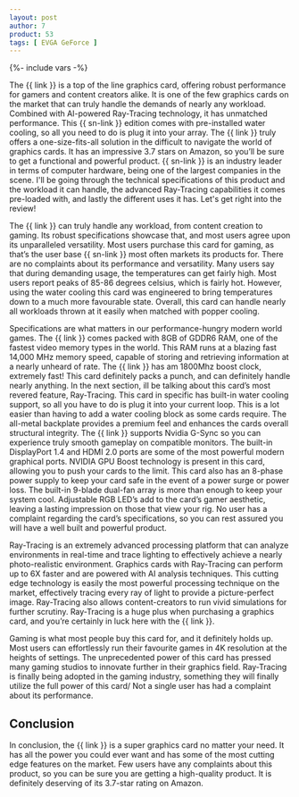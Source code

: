 ```yaml
---
layout: post
author: 7
product: 53
tags: [ EVGA GeForce ]
---
```


{%- include vars -%}

The {{ link }} is a top of the line graphics card, offering robust performance for gamers and content creators alike. It is one of the few graphics cards on the market that can truly handle the demands of nearly any workload. Combined with AI-powered Ray-Tracing technology, it has unmatched performance. This {{ sn-link }} edition comes with pre-installed water cooling, so all you need to do is plug it into your array. The {{ link }} truly offers a one-size-fits-all solution in the difficult to navigate the world of graphics cards. It has an impressive 3.7 stars on Amazon, so you’ll be sure to get a functional and powerful product. {{ sn-link }} is an industry leader in terms of computer hardware, being one of the largest companies in the scene. I'll be going through the technical specifications of this product and the workload it can handle, the advanced Ray-Tracing capabilities it comes pre-loaded with, and lastly the different uses it has. Let's get right into the review!

   The {{ link }} can truly handle any workload, from content creation to gaming. Its robust specifications showcase that, and most users agree upon its unparalleled versatility. Most users purchase this card for gaming, as that’s the user base {{ sn-link }} most often markets its products for. There are no complaints about its performance and versatility. Many users say that during demanding usage, the temperatures can get fairly high. Most users report peaks of 85-86 degrees celsius, which is fairly hot. However, using the water cooling this card was engineered to bring temperatures down to a much more favourable state. Overall, this card can handle nearly all workloads thrown at it easily when matched with popper cooling.
   
Specifications are what matters in our performance-hungry modern world games. The {{ link }} comes packed with 8GB of GDDR6 RAM, one of the fastest video memory types in the world. This RAM runs at a blazing fast 14,000 MHz memory speed, capable of storing and retrieving information at a nearly unheard of rate. The {{ link }} has am 1800Mhz boost clock, extremely fast! This card definitely packs a punch, and can definitely handle nearly anything. In the next section, ill be talking about this card’s most revered feature, Ray-Tracing. This card in specific has built-in water cooling support, so all you have to do is plug it into your current loop. This is a lot easier than having to add a water cooling block as some cards require. The all-metal backplate provides a premium feel and enhances the cards overall structural integrity. The {{ link }} supports Nvidia G-Sync so you can experience truly smooth gameplay on compatible monitors. The built-in DisplayPort 1.4 and HDMI 2.0 ports are some of the most powerful modern graphical ports. NVIDIA GPU Boost technology is present in this card, allowing you to push your cards to the limit. This card also has an 8-phase power supply to keep your card safe in the event of a power surge or power loss. The built-in 9-blade dual-fan array is more than enough to keep your system cool. Adjustable RGB LED’s add to the card’s gamer aesthetic, leaving a lasting impression on those that view your rig. No user has a complaint regarding the card’s specifications, so you can rest assured you will have a well built and powerful product. 

   Ray-Tracing is an extremely advanced processing platform that can analyze environments in real-time and trace lighting to effectively achieve a nearly photo-realistic environment. Graphics cards with Ray-Tracing can perform up to 6X faster and are powered with AI analysis techniques. This cutting edge technology is easily the most powerful processing technique on the market, effectively tracing every ray of light to provide a picture-perfect image. Ray-Tracing also allows content-creators to run vivid simulations for further scrutiny. Ray-Tracing is a huge plus when purchasing a graphics card, and you’re certainly in luck here with the {{ link }}.

   Gaming is what most people buy this card for, and it definitely holds up. Most users can effortlessly run their favourite games in 4K resolution at the heights of settings. The unprecedented power of this card has pressed many gaming studios to innovate further in their graphics field. Ray-Tracing is finally being adopted in the gaming industry, something they will finally utilize the full power of this card/ Not a single user has had a complaint about its performance.

## Conclusion

In conclusion, the {{ link }} is a super graphics card no matter your need. It has all the power you could ever want and has some of the most cutting edge features on the market. Few users have any complaints about this product, so you can be sure you are getting a high-quality product. It is definitely deserving of its 3.7-star rating on Amazon.

